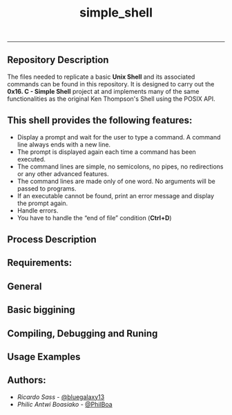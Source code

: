 <h1 align ="center">simple_shell</h1><br>

------------

## Repository Description

The files needed to replicate a basic **Unix Shell** and its associated commands can be found in this repository. It is designed to carry out the **0x16. C - Simple Shell** project at and implements many of the same functionalities as the original Ken Thompson's Shell using the POSIX API.

## This shell provides the following features:

* Display a prompt and wait for the user to type a command. A command line always ends with a new line.
* The prompt is displayed again each time a command has been executed.
* The command lines are simple, no semicolons, no pipes, no redirections or any other advanced features.
* The command lines are made only of one word. No arguments will be passed to programs.
* If an executable cannot be found, print an error message and display the prompt again.
* Handle errors.
* You have to handle the “end of file” condition (**Ctrl+D**)

## Process Description

## Requirements:

## General

## Basic biggining

## Compiling, Debugging and Runing

## Usage Examples

## Authors:

- *Ricardo Sass* - [@bluegalaxy13](https://github.com/bluegalaxy13)
- *Philic Antwi Boasiako* - [@PhilBoa](https://github.com/PhilBoa)
